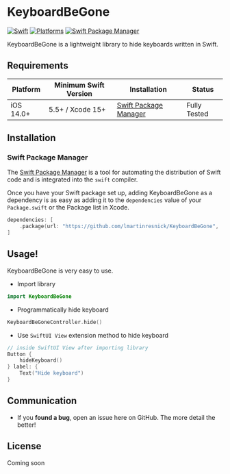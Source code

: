 # KeyboardBeGone
[![Swift](https://img.shields.io/badge/Swift-6.0-orange?style=flat-square)](https://img.shields.io/badge/Swift-6.0-Orange?style=flat-square)
[![Platforms](https://img.shields.io/badge/Platforms-iOS-yellowgreen?style=flat-square)](https://img.shields.io/badge/Platforms-iOS-Green?style=flat-square)
[![Swift Package Manager](https://img.shields.io/badge/Swift_Package_Manager-compatible-orange?style=flat-square)](https://img.shields.io/badge/Swift_Package_Manager-compatible-orange?style=flat-square)

KeyboardBeGone is a lightweight library to hide keyboards written in Swift.

## Requirements

| Platform                                             | Minimum Swift Version | Installation                                                                                                         | Status                   |
| ---------------------------------------------------- | --------------------- | -------------------------------------------------------------------------------------------------------------------- | ------------------------ |
| iOS 14.0+ | 5.5+ / Xcode 15+    | [Swift Package Manager](#swift-package-manager) | Fully Tested             |

## Installation

### Swift Package Manager

The [Swift Package Manager](https://swift.org/package-manager/) is a tool for automating the distribution of Swift code and is integrated into the `swift` compiler.

Once you have your Swift package set up, adding KeyboardBeGone as a dependency is as easy as adding it to the `dependencies` value of your `Package.swift` or the Package list in Xcode.

```swift
dependencies: [
    .package(url: "https://github.com/lmartinresnick/KeyboardBeGone", .upToNextMajor(from: "1.0.0"))
]
```

## Usage!

KeyboardBeGone is very easy to use.

- Import library
```swift
import KeyboardBeGone
```

- Programmatically hide keyboard
```swift
KeyboardBeGoneController.hide()
```
- Use `SwiftUI View` extension method to hide keyboard
```swift
// inside SwiftUI View after importing library
Button {
    hideKeyboard()
} label: {
    Text("Hide keyboard")
}
```

## Communication

- If you **found a bug**, open an issue here on GitHub. The more detail the better!

## License

Coming soon
